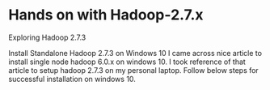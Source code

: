 # Hands on with Hadoop-2.7.x
Exploring Hadoop 2.7.3

Install Standalone Hadoop 2.7.3 on Windows 10
I came across nice article to install single node hadoop 6.0.x on windows 10. I took reference of that article to setup hadoop 2.7.3 on my personal laptop.
Follow below steps for successful installation on windows 10.

